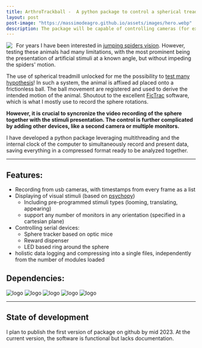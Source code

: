 ```yaml
---
title: ArthroTrackball -  A python package to control a spherical treadmill for walking arthropods
layout: post
post-image: "https://massimodeagro.github.io/assets/images/hero.webp"
description: The package will be capable of controlling cameras (for experiment recording), displays (for stimuli presentation), devices (for recording trackball, reward dispenser). These are timed and syncronized.
---
```


<img style="float: left; max-width:500px;   margin-right: 10px; " src="https://massimodeagro.github.io/assets/images/hero.webp">

For years I have been interested in [jumping spiders vision](https://massimodeagro.github.io/blog/ArthroTrackball). However, testing these animals had many limitations, with the most prominent being the presentation of artificial stimuli at a known angle, but without impeding the spiders' motion.

The use of spherical treadmill unlocked for me the possibility to [test many hypothesis](https://massimodeagro.github.io/publications)! In such a system, the animal is affixed ad placed onto a frictionless ball. The ball movement are registered and used to derive the intended motion of the animal. Shoutout to the excellent [FicTrac](https://github.com/rjdmoore/fictrac) software, which is what I mostly use to record the sphere rotations.

**However, it is crucial to syncronize the video recording of the sphere together with the stimuli presentation. The control is further complicated by adding other devices, like a second camera or multiple monitors.**

I have developed a python package leveraging multithreading and the internal clock of the computer to simultaneously record and present data, saving everything in a compressed format ready to be analyzed together.

- - -

## Features:
- Recording from usb cameras, with timestamps from every frame as a list
- Displaying of visual stimuli (based on [psychopy](https://www.psychopy.org/))
  - Including pre-programmed stimuli types (looming, translating, appearing)
  - support any number of monitors in any orientation (specified in a cartesian plane)
- Controlling serial devices:
  - Sphere tracker based on optic mice
  - Reward dispenser
  - LED based ring around the sphere
- holistic data logging and compressing into a single files, independently from the number of modules loaded

## Dependencies:
![logo](https://img.shields.io/badge/numpy-required-brightgreen "numpy")
![logo](https://img.shields.io/badge/scipy-required-brightgreen "scipy")
![logo](https://img.shields.io/badge/opencv-cameras-yellow "opencv")
![logo](https://img.shields.io/badge/pyserial-devices-yellow "pyserial")
![logo](https://img.shields.io/badge/psychopy-stimuli-yellow "psychopy")

- - -

## State of development
I plan to publish the first version of package on github by mid 2023. At the current version, the software is functional but lacks documentation. 
